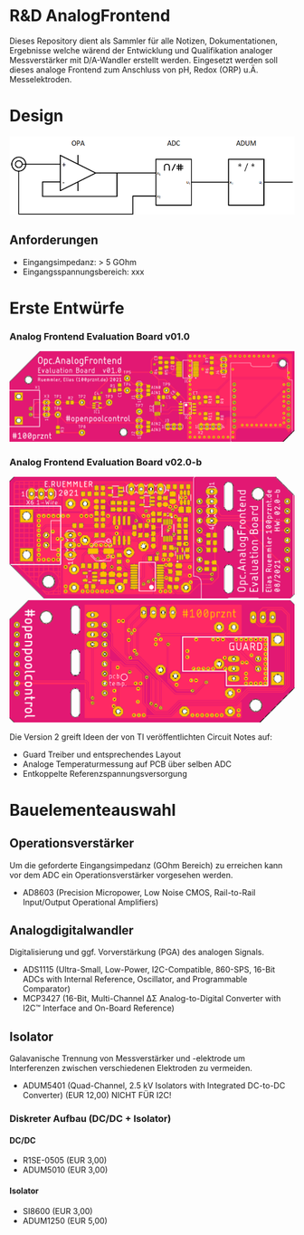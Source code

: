 # R&D AnalogFrontend


Dieses Repository dient als Sammler für alle Notizen, Dokumentationen, Ergebnisse welche wärend der Entwicklung und Qualifikation analoger Messverstärker mit D/A-Wandler erstellt werden. Eingesetzt werden soll dieses analoge Frontend zum Anschluss von pH, Redox (ORP) u.Ä. Messelektroden.

# Design
![Blockschaltbild vom analogen Frontend](schemes/frontend.png)

## Anforderungen

* Eingangsimpedanz: > 5 GOhm
* Eingangsspannungsbereich: xxx


# Erste Entwürfe
### Analog Frontend Evaluation Board v01.0
![AFEEB v01.0 PCB TOP](images/Afeeb_v01.0_TOP.png)


### Analog Frontend Evaluation Board v02.0-b
![AFEEB v02.0 PCB TOP](images/Afeeb_v02.0_TOP.png)
![AFEEB v02.0 PCB BOT](images/Afeeb_v02.0_BOT.png)


Die Version 2 greift Ideen der von TI veröffentlichten Circuit Notes auf:
* Guard Treiber und entsprechendes Layout
* Analoge Temperaturmessung auf PCB über selben ADC
* Entkoppelte Referenzspannungsversorgung

# Bauelementeauswahl

## Operationsverstärker
Um die geforderte Eingangsimpedanz (GOhm Bereich) zu erreichen kann vor dem ADC ein Operationsverstärker vorgesehen werden.

* AD8603 (Precision Micropower, Low Noise CMOS, Rail-to-Rail Input/Output Operational Amplifiers)

## Analogdigitalwandler
Digitalisierung und ggf. Vorverstärkung (PGA) des analogen Signals.

* ADS1115 (Ultra-Small, Low-Power, I2C-Compatible, 860-SPS, 16-Bit ADCs with Internal Reference, Oscillator, and Programmable Comparator)
* MCP3427 (16-Bit, Multi-Channel ΔΣ Analog-to-Digital Converter with I2C™ Interface and On-Board Reference)

## Isolator
Galavanische Trennung von Messverstärker und -elektrode um Interferenzen zwischen verschiedenen Elektroden zu vermeiden.

* ADUM5401 (Quad-Channel, 2.5 kV Isolators with Integrated DC-to-DC Converter) (EUR 12,00) NICHT FÜR I2C!

### Diskreter Aufbau (DC/DC + Isolator)

#### DC/DC
* R1SE-0505 (EUR 3,00)
* ADUM5010 (EUR 3,00)

#### Isolator
* SI8600 (EUR 3,00)
* ADUM1250 (EUR 5,00)
